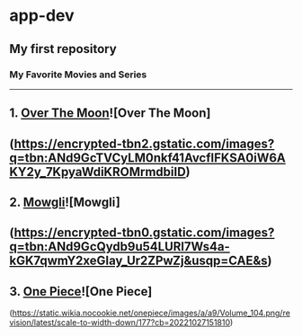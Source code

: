 # app-dev
My first repository
---
### My Favorite Movies and Series
---
## 1. [Over The Moon](https://www.netflix.com/watch/80214236?source=35)![Over The Moon]
(https://encrypted-tbn2.gstatic.com/images?q=tbn:ANd9GcTVCyLM0nkf41AvcfIFKSA0iW6AKY2y_7KpyaWdiKROMrmdbiID)
---
## 2. [Mowgli](https://www.netflix.com/watch/80993105?source=35)![Mowgli]
(https://encrypted-tbn0.gstatic.com/images?q=tbn:ANd9GcQydb9u54LURl7Ws4a-kGK7qwmY2xeGIay_Ur2ZPwZj&usqp=CAE&s)
---
## 3. [One Piece](https://www.imdb.com/video/vi1913960985/?playlistId=tt0388629&ref_=tt_ov_vi)![One Piece]
(https://static.wikia.nocookie.net/onepiece/images/a/a9/Volume_104.png/revision/latest/scale-to-width-down/177?cb=20221027151810)
